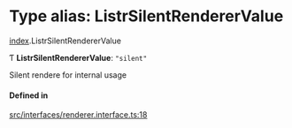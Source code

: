 # Type alias: ListrSilentRendererValue

[index](../modules/index.md).ListrSilentRendererValue

Ƭ **ListrSilentRendererValue**: ``"silent"``

Silent rendere for internal usage

#### Defined in

[src/interfaces/renderer.interface.ts:18](https://github.com/cenk1cenk2/listr2/blob/3146341/src/interfaces/renderer.interface.ts#L18)
